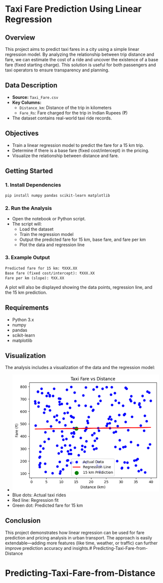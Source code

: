 # Taxi Fare Prediction Using Linear Regression

## Overview

This project aims to predict taxi fares in a city using a simple linear regression model. By analyzing the relationship between trip distance and fare, we can estimate the cost of a ride and uncover the existence of a base fare (fixed starting charge). This solution is useful for both passengers and taxi operators to ensure transparency and planning.

## Data Description

- **Source:** `Taxi_Fare.csv`
- **Key Columns:**
  - `Distance_km`: Distance of the trip in kilometers
  - `Fare_Rs`: Fare charged for the trip in Indian Rupees (₹)
- The dataset contains real-world taxi ride records.

## Objectives

- Train a linear regression model to predict the fare for a 15 km trip.
- Determine if there is a base fare (fixed cost/intercept) in the pricing.
- Visualize the relationship between distance and fare.

## Getting Started

### 1. Install Dependencies

```sh
pip install numpy pandas scikit-learn matplotlib
```

### 2. Run the Analysis

- Open the notebook or Python script.
- The script will:
  - Load the dataset
  - Train the regression model
  - Output the predicted fare for 15 km, base fare, and fare per km
  - Plot the data and regression line

### 3. Example Output

```
Predicted fare for 15 km: ₹XXX.XX
Base fare (fixed cost/intercept): ₹XXX.XX
Fare per km (slope): ₹XX.XX
```

A plot will also be displayed showing the data points, regression line, and the 15 km prediction.

## Requirements

- Python 3.x
- numpy
- pandas
- scikit-learn
- matplotlib

## Visualization

The analysis includes a visualization of the data and the regression model:

- ![Scatter plot of taxi fare and regression line](TaxifarevsDistance.png)
- Blue dots: Actual taxi rides
- Red line: Regression fit
- Green dot: Predicted fare for 15 km


## Conclusion

This project demonstrates how linear regression can be used for fare prediction and pricing analysis in urban transport. The approach is easily extendable—adding more features (like time, weather, or traffic) can further improve prediction accuracy and insights.# Predicting-Taxi-Fare-from-Distance
# Predicting-Taxi-Fare-from-Distance
